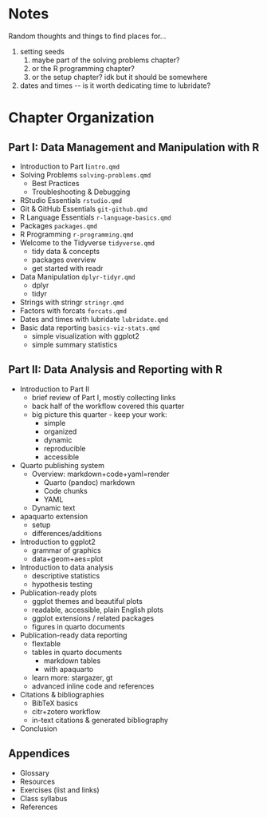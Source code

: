 # Notes

Random thoughts and things to find places for...

1. setting seeds
    1. maybe part of the solving problems chapter?
    2. or the R programming chapter?
    3. or the setup chapter? idk but it should be somewhere
2. dates and times -- is it worth dedicating time to lubridate?


# Chapter Organization

## Part I: Data Management and Manipulation with R

- Introduction to Part I`intro.qmd`
- Solving Problems `solving-problems.qmd`
    - Best Practices
    - Troubleshooting & Debugging
- RStudio Essentials `rstudio.qmd`
- Git & GitHub Essentials `git-github.qmd`
- R Language Essentials `r-language-basics.qmd`
- Packages `packages.qmd`
- R Programming `r-programming.qmd`
- Welcome to the Tidyverse `tidyverse.qmd`
    - tidy data & concepts
    - packages overview
    - get started with readr
- Data Manipulation `dplyr-tidyr.qmd`
    - dplyr
    - tidyr
- Strings with stringr `stringr.qmd`
- Factors with forcats `forcats.qmd`
- Dates and times with lubridate `lubridate.qmd`
- Basic data reporting `basics-viz-stats.qmd`
    - simple visualization with ggplot2
    - simple summary statistics
    
## Part II: Data Analysis and Reporting with R

- Introduction to Part II
    - brief review of Part I, mostly collecting links
    - back half of the workflow covered this quarter
    - big picture this quarter - keep your work:
        - simple
        - organized
        - dynamic
        - reproducible
        - accessible
- Quarto publishing system
    - Overview: markdown+code+yaml=render
        - Quarto (pandoc) markdown
        - Code chunks
        - YAML
    - Dynamic text
- apaquarto extension
    - setup
    - differences/additions
- Introduction to ggplot2
    - grammar of graphics
    - data+geom+aes=plot
- Introduction to data analysis
    - descriptive statistics
    - hypothesis testing
- Publication-ready plots
    - ggplot themes and beautiful plots
    - readable, accessible, plain English plots
    - ggplot extensions / related packages
    - figures in quarto documents
- Publication-ready data reporting
    - flextable
    - tables in quarto documents
        - markdown tables
        - with apaquarto
    - learn more: stargazer, gt
    - advanced inline code and references
- Citations & bibliographies
    - BibTeX basics
    - citr+zotero workflow
    - in-text citations & generated bibliography
- Conclusion
 
## Appendices

- Glossary
- Resources
- Exercises (list and links)
- Class syllabus
- References

